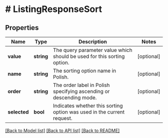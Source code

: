 # # ListingResponseSort

## Properties

Name | Type | Description | Notes
------------ | ------------- | ------------- | -------------
**value** | **string** | The query parameter value which should be used for this sorting option. | [optional] 
**name** | **string** | The sorting option name in Polish. | [optional] 
**order** | **string** | The order label in Polish specifying ascending or descending mode. | [optional] 
**selected** | **bool** | Indicates whether this sorting option was used in the current request. | [optional] 

[[Back to Model list]](../../README.md#documentation-for-models) [[Back to API list]](../../README.md#documentation-for-api-endpoints) [[Back to README]](../../README.md)


